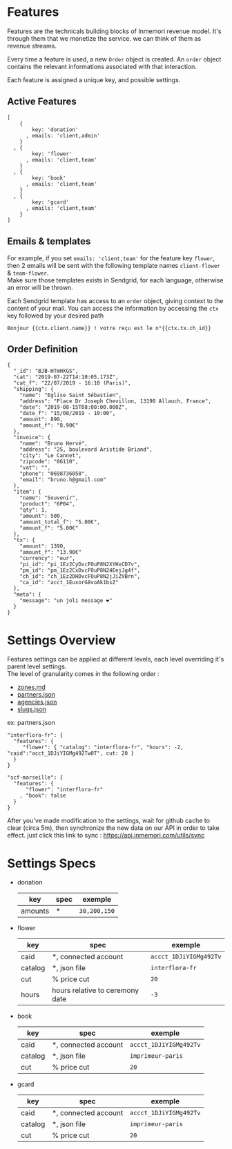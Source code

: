 # Features

Features are the technicals building blocks of Inmemori revenue model. It's through them that we monetize the service. we can think of them as revenue streams.

Every time a feature is used, a new `Order` object is created. 
An `order` object contains the relevant informations associated with that interaction.

Each feature is assigned a unique key, and possible settings.

## Active Features

```
[
    { 
        key: 'donation'
      , emails: 'client,admin'
    }
  , { 
        key: 'flower' 
      , emails: 'client,team'
    }
  , { 
        key: 'book' 
      , emails: 'client,team'
    }
  , { 
        key: 'gcard'
      , emails: 'client,team'
    }
]
```

## Emails & templates

For example, if you set `emails: 'client,team'` for the feature key `flower`, then 2 emails will be sent with the following template names `client-flower` & `team-flower`.  
Make sure those templates exists in Sendgrid, for each language, otherwise an error will be thrown.

Each Sendgrid template has access to an `order` object, giving context to the content of your mail.
You can access the information by accessing the `ctx` key followed by your desired path
```
Bonjour {{ctx.client.name}} ! votre reçu est le n°{{ctx.tx.ch_id}}
```


## Order Definition

```
{
  "_id": "BJB-HTmHXGS",
  "cat": "2019-07-22T14:10:05.173Z",
  "cat_f": "22/07/2019 - 16:10 (Paris)",
  "shipping": {
    "name": "Eglise Saint Sébastien",
    "address": "Place Dr Joseph Chevillon, 13190 Allauch, France",
    "date": "2019-08-15T08:00:00.000Z",
    "date_f": "15/08/2019 - 10:00",
    "amount": 890,
    "amount_f": "8.90€"
  },
  "invoice": {
    "name": "Bruno Hervé",
    "address": "25, boulevard Aristide Briand",
    "city": "Le Cannet",
    "zipcode": "06110",
    "vat": "",
    "phone": "0698736050",
    "email": "bruno.h@gmail.com"
  },
  "item": {
    "name": "Souvenir",
    "product": "6P04",
    "qty": 1,
    "amount": 500,
    "amount_total_f": "5.00€",
    "amount_f": "5.00€"
  },
  "tx": {
    "amount": 1390,
    "amount_f": "13.90€"
    "currency": "eur",
    "pi_id": "pi_1Ez2CyDvcFOuP8N2XYHxCD7v",
    "pm_id": "pm_1Ez2CxDvcFOuP8N24EejJg4f",
    "ch_id": "ch_1Ez2DHDvcFOuP8N2jJiZVBrn",
    "ca_id": "acct_1EuxorG8voAk1bsZ"
  },
  "meta": {
    "message": "un joli message ❤"
  }
}
```


# Settings Overview

Features settings can be applied at different levels, each level overriding it's parent level settings.  
The level of granularity comes in the following order :

- [zones.md](https://github.com/imstack/config/blob/main/zone.md)
- [partners.json](https://github.com/imstack/config/blob/main/partners.json)
- [agencies.json](https://github.com/imstack/config/blob/main/agencies.json)
- [slugs.json](https://github.com/imstack/config/blob/main/slugs.json)

ex: partners.json
```
"interflora-fr": {
  "features": {
     "flower": { "catalog": "interflora-fr", "hours": -2, "caid":"acct_1DJiYIGMg492Tw0T", cut: 20 }
  }
}

"scf-marseille": {
  "features": {
      "flower": "interflora-fr"
    , "book": false
  }
}
```

After you've made modification to the settings, wait for github cache to clear (circa 5m), then synchronize the new data on our API in order to take effect. just click this link to sync : https://api.inmemori.com/utils/sync

# Settings Specs

- donation  


  | key | spec | exemple |
  |-----|------|------|
  | amounts | * | `30,200,150` |

- flower  


  | key | spec | exemple |
  |-----|------|------|
  | caid | *, connected account | `accct_1DJiYIGMg492Tv` |
  | catalog | *, json file | `interflora-fr` |
  | cut | % price cut | `20` |
  | hours | hours relative to ceremony date | `-3` |

- book  


  | key | spec | exemple |
  |-----|------|------|
  | caid | *, connected account | `accct_1DJiYIGMg492Tv` |
  | catalog | *, json file | `imprimeur-paris` |
  | cut | % price cut | `20` |

- gcard  


  | key | spec | exemple |
  |-----|------|------|
  | caid | *, connected account | `accct_1DJiYIGMg492Tv` |
  | catalog | *, json file | `imprimeur-paris` |
  | cut | % price cut | `20` |
